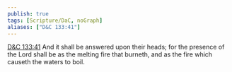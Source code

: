 ```yaml
---
publish: true
tags: [Scripture/DaC, noGraph]
aliases: ["D&C 133:41"]
---
```

[D&C 133:41](https://churchofjesuschrist.org/study/scriptures/dc-testament/dc/133?lang=eng&id=p41#p41) And it shall be answered upon their heads; for the presence of the Lord shall be as the melting fire that burneth, and as the fire which causeth the waters to boil.
